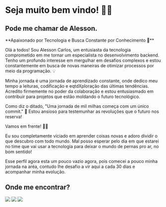 <div>
    <h1>Seja muito bem vindo! 👤👋 </h1>
    <h2>Pode me chamar de Alesson.</h2>
    <p> **Apaixonado por Tecnologia e Busca Constante por Conhecimento 🚀**

Olá a todos! Sou Alesson Carlos, um entusiasta da tecnologia comprometido em me tornar um especialista no desenvolvimento backend. Tenho um profundo interesse em mergulhar em desafios complexos e estou constantemente em busca de novas maneiras de otimizar processos por meio da programação. 💡

Minha jornada é uma jornada de aprendizado constante, onde dedico meu tempo a leituras, codificação e eqtdXploração das últimas tendências. Acredito firmemente no poder da colaboração e estou entusiasmado em contribuir para projetos que estão moldando o futuro tecnológico.

Como diz o ditado, "Uma jornada de mil milhas começa com um único commit." 👾 Estou ansioso para testemunhar as revoluções que o futuro nos reserva!

Vamos em frente! 🚀🔥
</p>
<p>Eu sou completamente viciado em aprender coisas novas e adoro dividir o que descubro com todo mundo. Mal posso esperar pelo dia em que estarei no time que vai usar a tecnologia para deixar o mundo de pernas pro ar, no bom sentido!
</p>
<p>
Esse perfil agora esta um pouco vazio agora, pois comecei a pouco minha jornada na aréa, contudo lhe desafio a vir aqui a cada 30 dias e acompanhar minha evolução.
</p>

</div>
<div>
    <h2>Onde me encontrar? </h2>
   <a href="https://www.linkedin.com/in/alessoncarlos/" target="_blank"><img src="https://img.shields.io/badge/-LinkedIn-%230077B5?style=for-the-badge&logo=linkedin&logoColor=white" target="_blank"></a> 
   <a href="https://www.instagram.com/carlosalesson/" target="83Rfl#3843"><img src="https://img.shields.io/badge/Instagram-000?style=for-the-badge&logo=instagram" target="_blank"></a> 
    <a href = "alesson.carlos5@mail.com"><img src="https://img.shields.io/badge/-Gmail-%23333?style=for-the-badge&logo=gmail&logoColor=white" target="_blank"></a>
</div>
